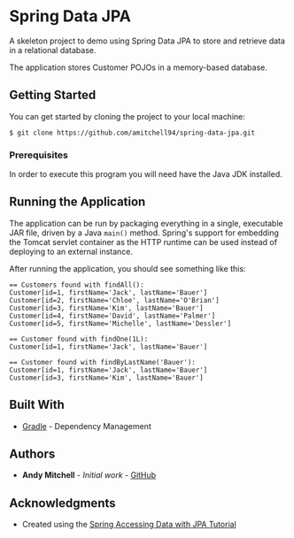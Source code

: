 # Spring Data JPA
A skeleton project to demo using Spring Data JPA to store and retrieve data in a relational database.

The application stores Customer POJOs in a memory-based database.

## Getting Started

You can get started by cloning the project to your local machine:
```
$ git clone https://github.com/amitchell94/spring-data-jpa.git
```

### Prerequisites

In order to execute this program you will need have the Java JDK installed.

## Running the Application

The application can be run by packaging everything in a single, executable JAR file, driven by a Java `main()` method. Spring's support for embedding the Tomcat servlet container as the HTTP runtime can be used instead of deploying to an external instance.

After running the application, you should see something like this:
```
== Customers found with findAll():
Customer[id=1, firstName='Jack', lastName='Bauer']
Customer[id=2, firstName='Chloe', lastName='O'Brian']
Customer[id=3, firstName='Kim', lastName='Bauer']
Customer[id=4, firstName='David', lastName='Palmer']
Customer[id=5, firstName='Michelle', lastName='Dessler']

== Customer found with findOne(1L):
Customer[id=1, firstName='Jack', lastName='Bauer']

== Customer found with findByLastName('Bauer'):
Customer[id=1, firstName='Jack', lastName='Bauer']
Customer[id=3, firstName='Kim', lastName='Bauer']
```

## Built With

* [Gradle](https://gradle.com/) - Dependency Management

## Authors

* **Andy Mitchell** - *Initial work* - [GitHub](https://github.com/amitchell94)

## Acknowledgments

* Created using the [Spring Accessing Data with JPA Tutorial](https://spring.io/guides/gs/accessing-data-jpa/) 
